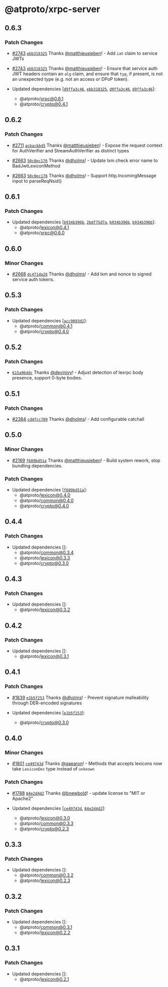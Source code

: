 # @atproto/xrpc-server

## 0.6.3

### Patch Changes

- [#2743](https://github.com/bluesky-social/atproto/pull/2743) [`ebb318325`](https://github.com/bluesky-social/atproto/commit/ebb318325b6e80c4ea1a93a617569da2698afe31) Thanks [@matthieusieben](https://github.com/matthieusieben)! - Add `iat` claim to service JWTs

- [#2743](https://github.com/bluesky-social/atproto/pull/2743) [`ebb318325`](https://github.com/bluesky-social/atproto/commit/ebb318325b6e80c4ea1a93a617569da2698afe31) Thanks [@matthieusieben](https://github.com/matthieusieben)! - Ensure that service auth JWT headers contain an `alg` claim, and ensure that `typ`, if present, is not an unexpected type (e.g. not an access or DPoP token).

- Updated dependencies [[`d9ffa3c46`](https://github.com/bluesky-social/atproto/commit/d9ffa3c460924010d7002b616cb7a0c66111cc6c), [`ebb318325`](https://github.com/bluesky-social/atproto/commit/ebb318325b6e80c4ea1a93a617569da2698afe31), [`d9ffa3c46`](https://github.com/bluesky-social/atproto/commit/d9ffa3c460924010d7002b616cb7a0c66111cc6c), [`d9ffa3c46`](https://github.com/bluesky-social/atproto/commit/d9ffa3c460924010d7002b616cb7a0c66111cc6c)]:
  - @atproto/xrpc@0.6.1
  - @atproto/crypto@0.4.1

## 0.6.2

### Patch Changes

- [#2711](https://github.com/bluesky-social/atproto/pull/2711) [`acbacbbd5`](https://github.com/bluesky-social/atproto/commit/acbacbbd5621473b14ee7a6a3132f675806d23b1) Thanks [@matthieusieben](https://github.com/matthieusieben)! - Expose the request context for AuthVerifier and StreamAuthVerifier as distinct types

- [#2663](https://github.com/bluesky-social/atproto/pull/2663) [`50c0ec176`](https://github.com/bluesky-social/atproto/commit/50c0ec176c223c90e7c86e1e0c059455fecfa9ae) Thanks [@dholms](https://github.com/dholms)! - Update lxm check error name to BadJwtLexiconMethod

- [#2663](https://github.com/bluesky-social/atproto/pull/2663) [`50c0ec176`](https://github.com/bluesky-social/atproto/commit/50c0ec176c223c90e7c86e1e0c059455fecfa9ae) Thanks [@dholms](https://github.com/dholms)! - Support http.IncomingMessage input to parseReqNsid()

## 0.6.1

### Patch Changes

- Updated dependencies [[`b934b396b`](https://github.com/bluesky-social/atproto/commit/b934b396b13ba32bf2bf7e75ecdf6871e5f310dd), [`2bdf75d7a`](https://github.com/bluesky-social/atproto/commit/2bdf75d7a63924c10e7a311f16cb447d595b933e), [`b934b396b`](https://github.com/bluesky-social/atproto/commit/b934b396b13ba32bf2bf7e75ecdf6871e5f310dd), [`b934b396b`](https://github.com/bluesky-social/atproto/commit/b934b396b13ba32bf2bf7e75ecdf6871e5f310dd)]:
  - @atproto/lexicon@0.4.1
  - @atproto/xrpc@0.6.0

## 0.6.0

### Minor Changes

- [#2668](https://github.com/bluesky-social/atproto/pull/2668) [`dc471da26`](https://github.com/bluesky-social/atproto/commit/dc471da267955d0962a8affaf983df60d962d97c) Thanks [@dholms](https://github.com/dholms)! - Add lxm and nonce to signed service auth tokens.

## 0.5.3

### Patch Changes

- Updated dependencies [[`acc9093d2`](https://github.com/bluesky-social/atproto/commit/acc9093d2845eba02b68fb2f9db33e4f1b59bb10)]:
  - @atproto/common@0.4.1
  - @atproto/crypto@0.4.0

## 0.5.2

### Patch Changes

- [`615a96ddc`](https://github.com/bluesky-social/atproto/commit/615a96ddc2965251cfab060dfc43fc1a51ef4bff) Thanks [@devinivy](https://github.com/devinivy)! - Adjust detection of lexrpc body presence, support 0-byte bodies.

## 0.5.1

### Patch Changes

- [#2384](https://github.com/bluesky-social/atproto/pull/2384) [`cd4fcc709`](https://github.com/bluesky-social/atproto/commit/cd4fcc709fe8d725a4af769ce21f53711fe5622a) Thanks [@dholms](https://github.com/dholms)! - Add configurable catchall

## 0.5.0

### Minor Changes

- [#2169](https://github.com/bluesky-social/atproto/pull/2169) [`f689bd51a`](https://github.com/bluesky-social/atproto/commit/f689bd51a2f4e02d4eca40eb2568a1fcb95494e9) Thanks [@matthieusieben](https://github.com/matthieusieben)! - Build system rework, stop bundling dependencies.

### Patch Changes

- Updated dependencies [[`f689bd51a`](https://github.com/bluesky-social/atproto/commit/f689bd51a2f4e02d4eca40eb2568a1fcb95494e9)]:
  - @atproto/lexicon@0.4.0
  - @atproto/common@0.4.0
  - @atproto/crypto@0.4.0

## 0.4.4

### Patch Changes

- Updated dependencies []:
  - @atproto/common@0.3.4
  - @atproto/lexicon@0.3.3
  - @atproto/crypto@0.3.0

## 0.4.3

### Patch Changes

- Updated dependencies []:
  - @atproto/lexicon@0.3.2

## 0.4.2

### Patch Changes

- Updated dependencies []:
  - @atproto/lexicon@0.3.1

## 0.4.1

### Patch Changes

- [#1839](https://github.com/bluesky-social/atproto/pull/1839) [`e1b5f253`](https://github.com/bluesky-social/atproto/commit/e1b5f2537a5ba4d8b951a741269b604856028ae5) Thanks [@dholms](https://github.com/dholms)! - Prevent signature malleability through DER-encoded signatures

- Updated dependencies [[`e1b5f253`](https://github.com/bluesky-social/atproto/commit/e1b5f2537a5ba4d8b951a741269b604856028ae5)]:
  - @atproto/crypto@0.3.0

## 0.4.0

### Minor Changes

- [#1801](https://github.com/bluesky-social/atproto/pull/1801) [`ce49743d`](https://github.com/bluesky-social/atproto/commit/ce49743d7f8800d33116b88001d7b512553c2c89) Thanks [@gaearon](https://github.com/gaearon)! - Methods that accepts lexicons now take `LexiconDoc` type instead of `unknown`

### Patch Changes

- [#1788](https://github.com/bluesky-social/atproto/pull/1788) [`84e2d4d2`](https://github.com/bluesky-social/atproto/commit/84e2d4d2b6694f344d80c18672c78b650189d423) Thanks [@bnewbold](https://github.com/bnewbold)! - update license to "MIT or Apache2"

- Updated dependencies [[`ce49743d`](https://github.com/bluesky-social/atproto/commit/ce49743d7f8800d33116b88001d7b512553c2c89), [`84e2d4d2`](https://github.com/bluesky-social/atproto/commit/84e2d4d2b6694f344d80c18672c78b650189d423)]:
  - @atproto/lexicon@0.3.0
  - @atproto/common@0.3.3
  - @atproto/crypto@0.2.3

## 0.3.3

### Patch Changes

- Updated dependencies []:
  - @atproto/common@0.3.2
  - @atproto/lexicon@0.2.3

## 0.3.2

### Patch Changes

- Updated dependencies []:
  - @atproto/common@0.3.1
  - @atproto/lexicon@0.2.2

## 0.3.1

### Patch Changes

- Updated dependencies []:
  - @atproto/lexicon@0.2.1
